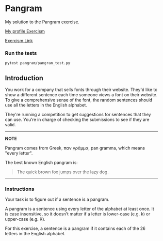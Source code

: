# Pangram

My solution to the Pangram exercise.

[My profile Exercism](https://exercism.org/profiles/stefanilima)

[Exercism Link](https://exercism.org/tracks/python/exercises/pangram)

### Run the tests

`pytest pangram/pangram_test.py`

## Introduction

You work for a company that sells fonts through their website. They'd like to show a different sentence each time 
someone views a font on their website. To give a comprehensive sense of the font, the random sentences should use all 
the letters in the English alphabet.

They're running a competition to get suggestions for sentences that they can use. You're in charge of checking the 
submissions to see if they are valid.

---
**NOTE**

Pangram comes from Greek, παν γράμμα, pan gramma, which means "every letter".

The best known English pangram is:

> The quick brown fox jumps over the lazy dog.

---

### Instructions

Your task is to figure out if a sentence is a pangram.

A pangram is a sentence using every letter of the alphabet at least once. It is case insensitive, so it doesn't matter if a letter is lower-case (e.g. k) or upper-case (e.g. K).

For this exercise, a sentence is a pangram if it contains each of the 26 letters in the English alphabet.
